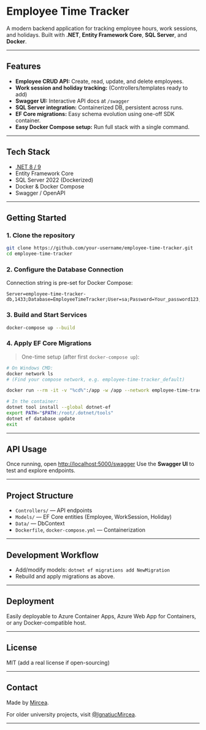 #  Employee Time Tracker

A modern backend application for tracking employee hours, work sessions, and holidays.
Built with **.NET**, **Entity Framework Core**, **SQL Server**, and **Docker**.

---

##  Features

* **Employee CRUD API:** Create, read, update, and delete employees.
* **Work session and holiday tracking:** (Controllers/templates ready to add)
* **Swagger UI:** Interactive API docs at `/swagger`
* **SQL Server integration:** Containerized DB, persistent across runs.
* **EF Core migrations:** Easy schema evolution using one-off SDK container.
* **Easy Docker Compose setup:** Run full stack with a single command.

---

##  Tech Stack

* [.NET 8 / 9](https://dotnet.microsoft.com/)
* Entity Framework Core
* SQL Server 2022 (Dockerized)
* Docker & Docker Compose
* Swagger / OpenAPI

---

##  Getting Started

### **1. Clone the repository**

```sh
git clone https://github.com/your-username/employee-time-tracker.git
cd employee-time-tracker
```

### **2. Configure the Database Connection**

Connection string is pre-set for Docker Compose:

```
Server=employee-time-tracker-db,1433;Database=EmployeeTimeTracker;User=sa;Password=Your_password123;Encrypt=False;TrustServerCertificate=True;
```

### **3. Build and Start Services**

```sh
docker-compose up --build
```

### **4. Apply EF Core Migrations**

> One-time setup (after first `docker-compose up`):

```sh
# On Windows CMD:
docker network ls
# (Find your compose network, e.g. employee-time-tracker_default)

docker run --rm -it -v "%cd%":/app -w /app --network employee-time-tracker_default mcr.microsoft.com/dotnet/sdk:8.0 bash

# In the container:
dotnet tool install --global dotnet-ef
export PATH="$PATH:/root/.dotnet/tools"
dotnet ef database update
exit
```

---

##  API Usage

Once running, open [http://localhost:5000/swagger](http://localhost:5000/swagger)
Use the **Swagger UI** to test and explore endpoints.

---

##  Project Structure

* `Controllers/` — API endpoints
* `Models/` — EF Core entities (Employee, WorkSession, Holiday)
* `Data/` — DbContext
* `Dockerfile`, `docker-compose.yml` — Containerization

---

##  Development Workflow

* Add/modify models:
  `dotnet ef migrations add NewMigration`
* Rebuild and apply migrations as above.

---

##  Deployment

Easily deployable to Azure Container Apps, Azure Web App for Containers, or any Docker-compatible host.

---

##  License

MIT (add a real license if open-sourcing)

---

## Contact

Made by [Mircea](https://github.com/mirceacontrol).

For older university projects, visit [@IgnatiucMircea](https://github.com/IgnatiucMircea).

---